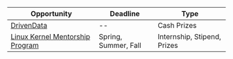 Opportunity|Deadline|Type
----|-----|-----
[DrivenData](https://www.drivendata.org/competitions/) | -- | Cash Prizes
[Linux Kernel Mentorship Program](https://docs.linuxfoundation.org/lfx/mentorship/mentorship-program-timelines)|Spring, Summer, Fall | Internship, Stipend, Prizes
